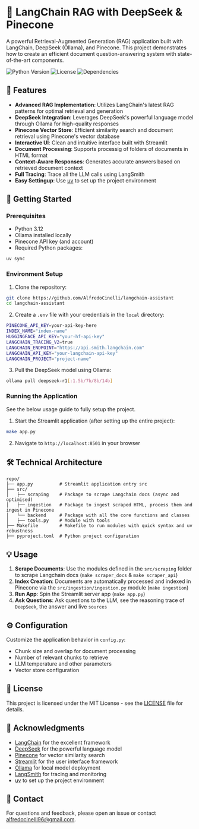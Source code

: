 # 🤖 LangChain RAG with DeepSeek & Pinecone

A powerful Retrieval-Augmented Generation (RAG) application built with LangChain, DeepSeek (Ollama), and Pinecone. This project demonstrates how to create an efficient document question-answering system with state-of-the-art components.

![Python Version](https://img.shields.io/badge/python-3.12-blue)
![License](https://img.shields.io/badge/license-MIT-green)
![Dependencies](https://img.shields.io/badge/dependencies-up%20to%20date-brightgreen)

## 🌟 Features

- **Advanced RAG Implementation**: Utilizes LangChain's latest RAG patterns for optimal retrieval and generation
- **DeepSeek Integration**: Leverages DeepSeek's powerful language model through Ollama for high-quality responses
- **Pinecone Vector Store**: Efficient similarity search and document retrieval using Pinecone's vector database
- **Interactive UI**: Clean and intuitive interface built with Streamlit
- **Document Processing**: Supports processig of folders of documents in HTML format
- **Context-Aware Responses**: Generates accurate answers based on retrieved document context
- **Full Tracing**: Trace all the LLM calls using LangSmith
- **Easy Settingup**: Use [uv](https://docs.astral.sh/uv/) to  set up the project environment

## 🚀 Getting Started

### Prerequisites

- Python 3.12
- Ollama installed locally
- Pinecone API key (and account)
- Required Python packages:
```bash
uv sync
```

### Environment Setup

1. Clone the repository:
```bash
git clone https://github.com/AlfredoCinelli/langchain-assistant
cd langchain-assistant
```

2. Create a `.env` file with your credentials in the `local` directory:
```bash
PINECONE_API_KEY=your-api-key-here
INDEX_NAME="index-name"
HUGGINGFACE_API_KEY="your-hf-api-key"
LANGCHAIN_TRACING_V2=true
LANGCHAIN_ENDPOINT="https://api.smith.langchain.com"
LANGCHAIN_API_KEY="your-langchain-api-key"
LANGCHAIN_PROJECT="project-name"
```

3. Pull the DeepSeek model using Ollama:
```bash
ollama pull deepseek-r1[:1.5b/7b/8b/14b]
```

### Running the Application

See the below usage guide to fully setup the project.

1. Start the Streamlit application (after setting up the entire project):
```bash
make app.py
```

2. Navigate to `http://localhost:8501` in your browser

## 🛠️ Technical Architecture

```
repo/
├── app.py          # Streamlit application entry src
├── src/
│   ├── scraping    # Package to scrape Langchain docs (async and optimised)
│   ├── ingestion   # Package to ingest scraped HTML, process them and ingest in Pinecone
│   └── backend     # Package with all the core functions and classes
│   ├── tools.py    # Module with tools
├── Makefile        # Makefile to run modules with quick syntax and uv robustness
├── pyproject.toml  # Python project configuration
```

## 💡 Usage

1. **Scrape Documents**: Use the modules defined in the `src/scraping` folder to scrape Langchain docs (`make scraper_docs` & `make scraper_api`)
2. **Index Creation**: Documents are automatically processed and indexed in Pinecone via the `src/ingestion/ingestion.py` module (`make ingestion`)
3. **Run App**: Spin the Streamlit server app (`make app.py`)
4. **Ask Questions**: Ask questions to the LLM, see the reasoning trace of `DeepSeek`, the answer and live `sources`

## ⚙️ Configuration

Customize the application behavior in `config.py`:

- Chunk size and overlap for document processing
- Number of relevant chunks to retrieve
- LLM temperature and other parameters
- Vector store configuration


## 📝 License

This project is licensed under the MIT License - see the [LICENSE](LICENSE) file for details.

## 🙏 Acknowledgments

- [LangChain](https://python.langchain.com/docs/get_started/introduction) for the excellent framework
- [DeepSeek](https://github.com/deepseek-ai/DeepSeek-LLM) for the powerful language model
- [Pinecone](https://www.pinecone.io/) for vector similarity search
- [Streamlit](https://streamlit.io/) for the user interface framework
- [Ollama](https://ollama.ai/) for local model deployment
- [LangSmith](https://smith.langchain.com/) for tracing and monitoring
- [uv](https://docs.astral.sh/uv/) to  set up the project environment

## 📧 Contact

For questions and feedback, please open an issue or contact [alfredocinelli96@gmail.com](mailto:alfredocinelli96@gmail.com).
